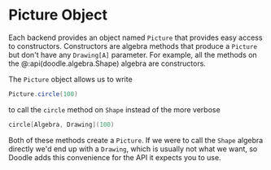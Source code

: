 # Picture Object

Each backend provides an object named `Picture` that provides easy access to constructors. Constructors are algebra methods that produce a `Picture` but don't have any `Drawing[A]` parameter. For example, all the methods on the @:api(doodle.algebra.Shape) algebra are constructors. 

The `Picture` object allows us to write

```scala
Picture.circle(100)
```

to call the `circle` method on `Shape` instead of the more verbose

```scala
circle[Algebra, Drawing](100)
```

Both of these methods create a `Picture`. If we were to call the `Shape` algebra directly we'd end up with a `Drawing`, which is usually not what we want, so Doodle adds this convenience for the API it expects you to use. 

